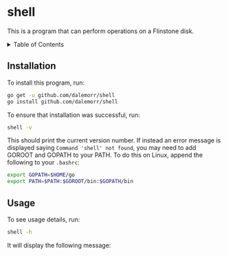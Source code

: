 # shell

This is a program that can perform operations on a Flinstone disk.

<details>
    <summary>Table of Contents</summary>

- [shell](#shell)
  - [Installation](#installation)
  - [Usage](#usage)
</details>

## Installation

To install this program, run:

```sh
go get -u github.com/dalemorr/shell
go install github.com/dalemorr/shell
```

To ensure that installation was successful, run:

```sh
shell -v
```

This should print the current version number. If instead an error message is displayed saying `Command 'shell' not found`, you may need to add GOROOT and GOPATH to your PATH. To do this on Linux, append the following to your `.bashrc`:

```bash
export GOPATH=$HOME/go
export PATH=$PATH:$GOROOT/bin:$GOPATH/bin
```

## Usage

To see usage details, run:

```sh
shell -h
```

It will display the following message:

```sh

```